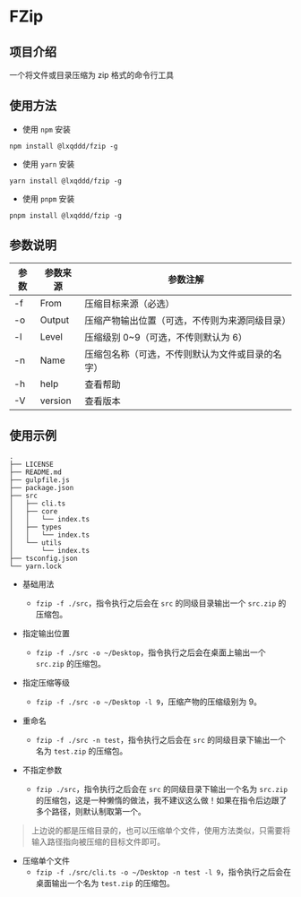 # FZip

## 项目介绍

一个将文件或目录压缩为 zip 格式的命令行工具

## 使用方法

- 使用 `npm` 安装

```shell
npm install @lxqddd/fzip -g
```

- 使用 `yarn` 安装

```shell
yarn install @lxqddd/fzip -g
```

- 使用 `pnpm` 安装

```shell
pnpm install @lxqddd/fzip -g
```

## 参数说明

| 参数 | 参数来源 | 参数注解                                         |
| ---- | -------- | ------------------------------------------------ |
| -f   | From     | 压缩目标来源（必选）                             |
| -o   | Output   | 压缩产物输出位置（可选，不传则为来源同级目录）   |
| -l   | Level    | 压缩级别 0~9（可选，不传则默认为 6）             |
| -n   | Name     | 压缩包名称（可选，不传则默认为文件或目录的名字） |
| -h   | help     | 查看帮助                                         |
| -V   | version  | 查看版本                                         |

## 使用示例

```tree
.
├── LICENSE
├── README.md
├── gulpfile.js
├── package.json
├── src
│   ├── cli.ts
│   ├── core
│   │   └── index.ts
│   ├── types
│   │   └── index.ts
│   └── utils
│       └── index.ts
├── tsconfig.json
└── yarn.lock

```

- 基础用法

  - `fzip -f ./src`，指令执行之后会在 `src` 的同级目录输出一个 `src.zip` 的压缩包。

- 指定输出位置

  - `fzip -f ./src -o ~/Desktop`，指令执行之后会在桌面上输出一个 `src.zip` 的压缩包。

- 指定压缩等级

  - `fzip -f ./src -o ~/Desktop -l 9`，压缩产物的压缩级别为 9。

- 重命名

  - `fzip -f ./src -n test`，指令执行之后会在 `src` 的同级目录下输出一个名为 `test.zip` 的压缩包。

- 不指定参数
  - `fzip ./src`，指令执行之后会在 `src` 的同级目录下输出一个名为 `src.zip` 的压缩包，这是一种懒惰的做法，我不建议这么做！如果在指令后边跟了多个路径，则默认制取第一个。

> 上边说的都是压缩目录的，也可以压缩单个文件，使用方法类似，只需要将输入路径指向被压缩的目标文件即可。

- 压缩单个文件
  - `fzip -f ./src/cli.ts -o ~/Desktop -n test -l 9`，指令执行之后会在桌面输出一个名为 `test.zip` 的压缩包。
